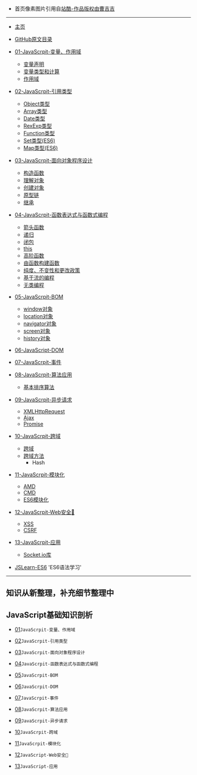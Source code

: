 * 首页像素图片引用自[站酷-作品版权由曹吉吉](http://www.zcool.com.cn/work/ZMTMxMDU0NTI=.html)

---

* [主页](README.md)
* [GitHub原文目录](INDEX.md)
* [01-JavaScrpit-变量、作用域](01/README.md)
  * [变量声明](01/bian-liang-sheng-ming.md)
  * [变量类型和计算](01/bian-liang-lei-xing-he-ji-suan.md)
  * [作用域](01/zuo-yong-yu.md)
* [02-JavaScrpit-引用类型](02/README.md)
  * [Object类型](02/objectlei-xing.md)
  * [Array类型](02/arraylei-xing.md)
  * [Date类型](02/datelei-xing.md)
  * [RexExp类型](02/rexexplei-xing.md)
  * [Function类型](02/functionlei-xing.md)
  * [Set类型\(ES6\)](02/setlei-578b28-es6.md)
  * [Map类型\(ES6\)](02/maplei-578b28-es6.md)
* [03-JavaScrpit-面向对象程序设计](03/README.md)
  * [构造函数](03/gou-zao-han-shu.md)
  * [理解对象](03/li-jie-dui-xiang.md)
  * [创建对象](03/chuang-jian-dui-xiang.md)
  * [原型链](03/yuan-xing-lian.md)
  * [继承](03/ji-cheng.md)
* [04-JavaScrpit-函数表达式与函数式编程](04/README.md)
  * [箭头函数](04/jian-tou-han-shu.md)
  * [递归](04/di-gui.md)
  * [闭包](04/bi-bao.md)
  * [this](04/this.md)
  * [高阶函数](04/gao-jie-han-shu.md)
  * [由函数构建函数](04/you-han-shu-gou-jian-han-shu.md)
  * [纯度、不变性和更改政策](04/chun-du-3001-bu-bian-xing-he-geng-gai-zheng-ce.md)
  * [基于流的编程](04/ji-yu-liu-de-bian-cheng.md)
  * [无类编程](04/wu-lei-bian-cheng.md)
* [05-JavaScrpit-BOM](05/README.md)
  * [window对象](05/windowdui-xiang.md)
  * [location对象](05/locationdui-xiang.md)
  * [navigator对象](05/navigatordui-xiang.md)
  * [screen对象](05/screendui-xiang.md)
  * [history对象](05/historydui-xiang.md)
* [06-JavaScript-DOM](06/README.md)
* [07-JavaScrpit-事件](07/README.md)
* [08-JavaScrpit-算法应用](08/README.md)
  * [基本排序算法](08/ji-ben-pai-xu-suan-fa.md)
* [09-JavaScrpit-异步请求](09/README.md)
  * [XMLHttpRequest](09/xmlhttprequest.md)
  * [Ajax](09/ajax.md)
  * [Promise](09/promise.md)
* [10-JavaScrpit-跨域](10/README.md)
  * [跨域](10/kua-yu.md)
  * [跨域方法](10/kua-yu-fang-fa.md)
    * Hash
* [11-JavaScrpit-模块化](11/README.md)
  * [AMD](11/amd.md)
  * [CMD](11/cmd.md)
  * [ES6模块化](11/es6mo-kuai-hua.md)
* [12-JavaScrpit-Web安全🔐](12/README.md)
  * [XSS](12/xss.md)
  * [CSRF](12/csrf.md)
* [13-JavaScrpit-应用](13/README.md)
  * [Socket.io库](13/socketio.md)

* [JSLearn-ES6](https://github.com/TYRMars/JSLearn-ES6) 'ES6语法学习'

---

## 知识从新整理，补充细节整理中

## JavaScript基础知识剖析

* [01](https://github.com/TYRMars/JSLearn/tree/master/01)`JavaScrpit-变量、作用域`

* [02](https://github.com/TYRMars/JSLearn/tree/master/02)`JavaScrpit-引用类型`

* [03](https://github.com/TYRMars/JSLearn/tree/master/03)`JavaScrpit-面向对象程序设计`

* [04](https://github.com/TYRMars/JSLearn/tree/master/04)`JavaScrpit-函数表达式与函数式编程`

* [05](https://github.com/TYRMars/JSLearn/tree/master/05)`JavaScrpit-BOM`

* [06](https://github.com/TYRMars/JSLearn/tree/master/06)`JavaScrpit-DOM`

* [07](https://github.com/TYRMars/JSLearn/tree/master/07)`JavaScrpit-事件`

* [08](https://github.com/TYRMars/JSLearn/tree/master/08)`JavaScrpit-算法应用`

* [09](https://github.com/TYRMars/JSLearn/tree/master/09)`JavaScrpit-异步请求`

* [10](https://github.com/TYRMars/JSLearn/tree/master/10)`JavaScrpit-跨域`

* [11](https://github.com/TYRMars/JSLearn/tree/master/11)`JavaScrpit-模块化`

* [12](https://github.com/TYRMars/JSLearn/tree/master/12)`JavaScript-Web安全🔐`

* [13](https://github.com/TYRMars/JSLearn/tree/master/12)`JavaScript-应用`
